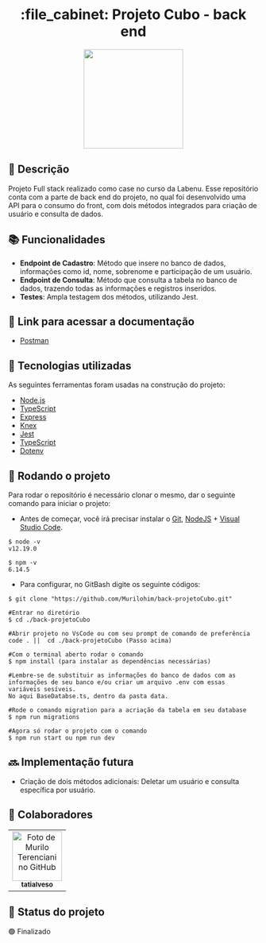 <h1 align="center">:file_cabinet: Projeto Cubo - back end</h1>

<p align="center">
  <img src="https://cubo.network/assets/images/cubo.svg" width="200">
</p>

## :memo: Descrição
Projeto Full stack realizado como case no curso da Labenu. 
Esse repositório conta com a parte de back end do projeto, no qual foi desenvolvido uma API para o consumo do front, com dois métodos integrados para criação de usuário
e consulta de dados.

## :books: Funcionalidades
* <b>Endpoint de Cadastro</b>: Método que insere no banco de dados, informações como id, nome, sobrenome e participação de um usuário.
* <b>Endpoint de Consulta</b>: Método que consulta a tabela no banco de dados, trazendo todas as informações e registros inseridos.
* <b>Testes</b>: Ampla testagem dos métodos, utilizando Jest.

## 🔗 Link para acessar a documentação

- [Postman](https://documenter.getpostman.com/view/17589027/UVeDtnRS)

## :wrench: Tecnologias utilizadas
As seguintes ferramentas foram usadas na construção do projeto:

- [Node.js](https://nodejs.org/en/)
- [TypeScript](https://www.typescriptlang.org/)
- [Express](https://expressjs.com)
- [Knex](https://knexjs.org/)
- [Jest](https://jestjs.io/)
- [TypeScript](https://www.typescriptlang.org/)
- [Dotenv](https://www.npmjs.com/package/dotenv)

## :rocket: Rodando o projeto

Para rodar o repositório é necessário clonar o mesmo, dar o seguinte comando para iniciar o projeto:
- Antes de começar, você irá precisar instalar o [Git](https://git-scm.com/), [NodeJS](https://nodejs.org/pt-br/download/) + [Visual Studio Code](https://code.visualstudio.com/).

```# Versões mínimas ou superiores.
$ node -v
v12.19.0

$ npm -v
6.14.5
```

- Para configurar, no GitBash digite os seguinte códigos:

```# Clonar o repositório
$ git clone "https://github.com/Murilohim/back-projetoCubo.git"

#Entrar no diretório
$ cd ./back-projetoCubo

#Abrir projeto no VsCode ou com seu prompt de comando de preferência
code . ||  cd ./back-projetoCubo (Passo acima) 

#Com o terminal aberto rodar o comando
$ npm install (para instalar as dependências necessárias)

#Lembre-se de substituir as informações do banco de dados com as informações de seu banco e/ou criar um arquivo .env com essas variáveis sesíveis.
No aqui BaseDatabse.ts, dentro da pasta data.

#Rode o comando migration para a acriação da tabela em seu database
$ npm run migrations

#Agora só rodar o projeto com o comando
$ npm run start ou npm run dev

```

## :soon: Implementação futura
* Criação de dois métodos adicionais: Deletar um usuário e consulta específica por usuário.

## :handshake: Colaboradores
<table>
  <tr>
    <td align="center">
      <a href="http://github.com/murilohim">
        <img src="https://avatars.githubusercontent.com/u/84817937?s=400&u=889026ba86ed2fc84b6a1719fa7fbed7b6289128&v=4" width="100px;" alt="Foto de Murilo Terenciani no GitHub"/><br>
        <sub>
          <b>tatialveso</b>
        </sub>
      </a>
    </td>
  </tr>
</table>

## :dart: Status do projeto
🟢 Finalizado

